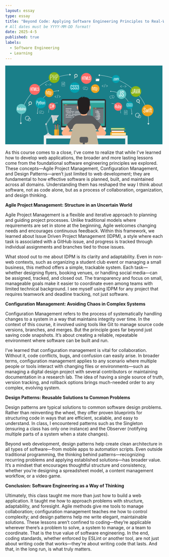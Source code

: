 ```yaml
---
layout: essay
type: essay
title: "Beyond Code: Applying Software Engineering Principles to Real-World Problem Solving"
# All dates must be YYYY-MM-DD format!
date: 2025-4-5
published: true
labels:
  - Software Engineering
  - Learning
---
```


<img width="500px" class="rounded float-start pe-4" src="../img/eslint.jpeg">

As this course comes to a close, I’ve come to realize that while I’ve learned how to develop web applications, the broader and more lasting lessons come from the foundational software engineering principles we explored. These concepts—Agile Project Management, Configuration Management, and Design Patterns—aren’t just limited to web development; they are fundamental to how effective software is planned, built, and maintained across all domains. Understanding them has reshaped the way I think about software, not as code alone, but as a process of collaboration, organization, and design thinking.

<strong>Agile Project Management: Structure in an Uncertain World</strong>

Agile Project Management is a flexible and iterative approach to planning and guiding project processes. Unlike traditional models where requirements are set in stone at the beginning, Agile welcomes changing needs and encourages continuous feedback. Within this framework, we learned about Issue Driven Project Management (IDPM), a style where each task is associated with a GitHub issue, and progress is tracked through individual assignments and branches tied to those issues.

What stood out to me about IDPM is its clarity and adaptability. Even in non-web contexts, such as organizing a student club event or managing a small business, this method offers a simple, trackable system. Each task—whether designing flyers, booking venues, or handling social media—can be assigned, tracked, and closed out. The transparency and focus on small, manageable goals make it easier to coordinate even among teams with limited technical background. I see myself using IDPM for any project that requires teamwork and deadline tracking, not just software.

<strong>Configuration Management: Avoiding Chaos in Complex Systems</strong>

Configuration Management refers to the process of systematically handling changes to a system in a way that maintains integrity over time. In the context of this course, it involved using tools like Git to manage source code versions, branches, and merges. But the principle goes far beyond just saving code snapshots. It’s about creating a reliable, repeatable environment where software can be built and run.

I’ve learned that configuration management is vital for collaboration. Without it, code conflicts, bugs, and confusion can easily arise. In broader terms, configuration management applies to any scenario where multiple people or tools interact with changing files or environments—such as managing a digital design project with several contributors or maintaining documentation in a research lab. The idea of having a single source of truth, version tracking, and rollback options brings much-needed order to any complex, evolving system.

<strong>Design Patterns: Reusable Solutions to Common Problems</strong>

Design patterns are typical solutions to common software design problems. Rather than reinventing the wheel, they offer proven blueprints for structuring code in ways that are efficient, scalable, and easy to understand. In class, I encountered patterns such as the Singleton (ensuring a class has only one instance) and the Observer (notifying multiple parts of a system when a state changes).

Beyond web development, design patterns help create clean architecture in all types of software—from mobile apps to automation scripts. Even outside traditional programming, the thinking behind patterns—recognizing recurring problems and applying established solutions—has broader value. It’s a mindset that encourages thoughtful structure and consistency, whether you’re designing a spreadsheet model, a content management workflow, or a video game.

<strong>Conclusion: Software Engineering as a Way of Thinking</strong>

Ultimately, this class taught me more than just how to build a web application. It taught me how to approach problems with structure, adaptability, and foresight. Agile methods give me tools to manage collaboration; configuration management teaches me how to control complexity; and design patterns help me write elegant, maintainable solutions. These lessons aren’t confined to coding—they’re applicable wherever there’s a problem to solve, a system to manage, or a team to coordinate. That is the true value of software engineering.
In the end, coding standards, whether enforced by ESLint or another tool, are not just about writing code that works—they're about writing code that lasts. And that, in the long run, is what truly matters.

